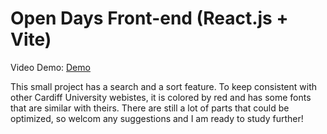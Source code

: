 # Open Days Front-end (React.js + Vite)

Video Demo:
 [Demo](https://www.loom.com/share/20e9505e8b0a49588dfb90620c798775?sid=80503f7c-5b7a-4972-87be-4ed662e2d3dd)

 This small project has a search and a sort feature. To keep consistent with other Cardiff University webistes, it is colored by red and has some fonts that are similar with theirs. 
 There are still a lot of parts that could be optimized, so welcom any suggestions and I am ready to study further!
